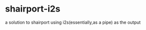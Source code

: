 shairport-i2s
=============

a solution to shairport using i2s(essentially,as a pipe) as the output
